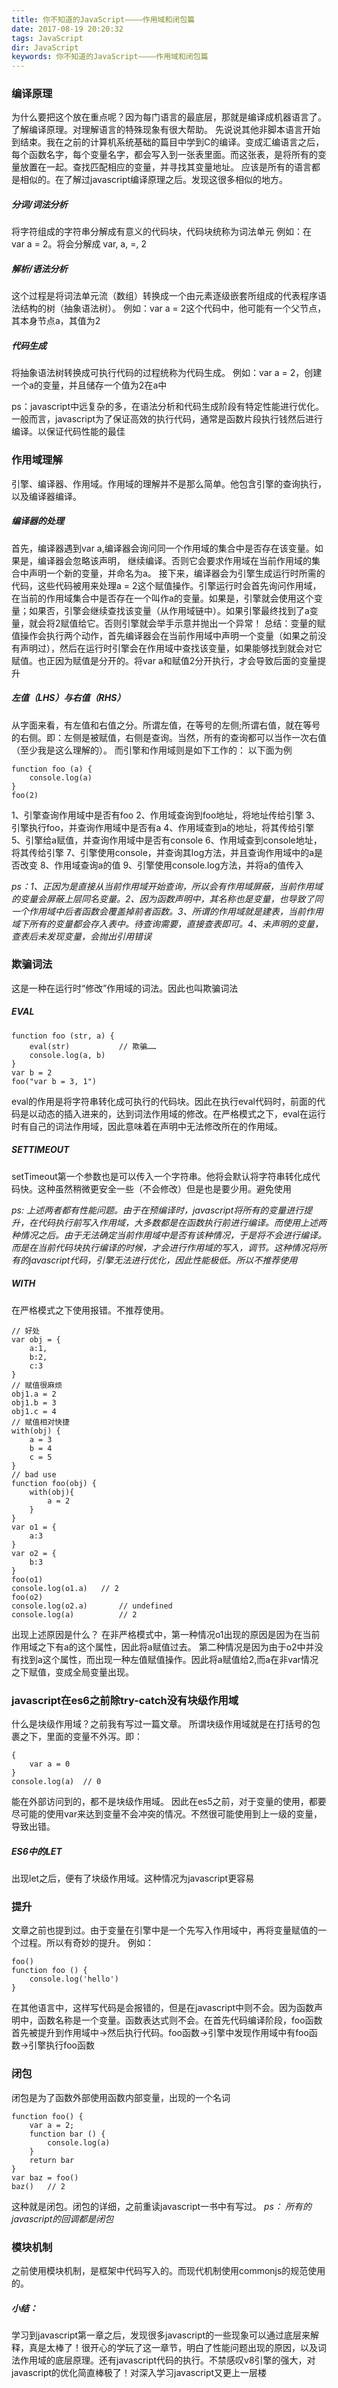 ```yaml
---
title: 你不知道的JavaScript————作用域和闭包篇
date: 2017-08-19 20:20:32
tags: JavaScript
dir: JavaScript
keywords: 你不知道的JavaScript————作用域和闭包篇
---
```

### 编译原理
为什么要把这个放在重点呢？因为每门语言的最底层，那就是编译成机器语言了。了解编译原理。对理解语言的特殊现象有很大帮助。
先说说其他非脚本语言开始到结束。我在之前的计算机系统基础的篇目中学到C的编译。变成汇编语言之后，每个函数名字，每个变量名字，都会写入到一张表里面。而这张表，是将所有的变量放置在一起。查找匹配相应的变量，并寻找其变量地址。
应该是所有的语言都是相似的。在了解过javascript编译原理之后。发现这很多相似的地方。

##### 分词/词法分析
将字符组成的字符串分解成有意义的代码块，代码块统称为词法单元
例如：在 var a = 2。将会分解成 var, a, =, 2

##### 解析/语法分析
这个过程是将词法单元流（数组）转换成一个由元素逐级嵌套所组成的代表程序语法结构的树（抽象语法树）。
例如：var a = 2这个代码中，他可能有一个父节点，其本身节点a，其值为2

##### 代码生成
将抽象语法树转换成可执行代码的过程统称为代码生成。
例如：var a = 2，创建一个a的变量，并且储存一个值为2在a中

ps：javascript中远复杂的多，在语法分析和代码生成阶段有特定性能进行优化。一般而言，javascript为了保证高效的执行代码，通常是函数片段执行钱然后进行编译。以保证代码性能的最佳

### 作用域理解
引擎、编译器、作用域。作用域的理解并不是那么简单。他包含引擎的查询执行，以及编译器编译。

##### 编译器的处理
首先，编译器遇到var a,编译器会询问同一个作用域的集合中是否存在该变量。如果是，编译器会忽略该声明， 继续编译。否则它会要求作用域在当前作用域的集合中声明一个新的变量，并命名为a。
接下来，编译器会为引擎生成运行时所需的代码，这些代码被用来处理a = 2这个赋值操作。引擎运行时会首先询问作用域，在当前的作用域集合中是否存在一个叫作a的变量。如果是，引擎就会使用这个变量；如果否，引擎会继续查找该变量（从作用域链中）。如果引擎最终找到了a变量，就会将2赋值给它。否则引擎就会举手示意并抛出一个异常！
总结：变量的赋值操作会执行两个动作，首先编译器会在当前作用域中声明一个变量（如果之前没有声明过），然后在运行时引擎会在作用域中查找该变量，如果能够找到就会对它赋值。也正因为赋值是分开的。将var a和赋值2分开执行，才会导致后面的变量提升

##### 左值（LHS）与右值（RHS）
从字面来看，有左值和右值之分。所谓左值，在等号的左侧;所谓右值，就在等号的右侧。即：左侧是被赋值，右侧是查询。当然，所有的查询都可以当作一次右值（至少我是这么理解的）。
而引擎和作用域则是如下工作的：
以下面为例
```
function foo (a) {
	console.log(a)
}
foo(2)
```
1、引擎查询作用域中是否有foo
2、作用域查询到foo地址，将地址传给引擎
3、引擎执行foo，并查询作用域中是否有a
4、作用域查到a的地址，将其传给引擎
5、引擎给a赋值，并查询作用域中是否有console
6、作用域查到console地址，将其传给引擎
7、引擎使用console，并查询其log方法，并且查询作用域中的a是否改变
8、作用域查询a的值
9、引擎使用console.log方法，并将a的值传入

_ps：1、正因为是直接从当前作用域开始查询，所以会有作用域屏蔽，当前作用域的变量会屏蔽上层同名变量。2、因为函数声明中，其名称也是变量，也导致了同一个作用域中后者函数会覆盖掉前者函数。3、所谓的作用域就是建表，当前作用域下所有的变量都会存入表中。待查询需要，直接查表即可。4、未声明的变量，查表后未发现变量，会抛出引用错误_
### 欺骗词法
这是一种在运行时“修改”作用域的词法。因此也叫欺骗词法

##### EVAL
```
function foo (str, a) {
	eval(str)			// 欺骗……
	console.log(a, b)
}
var b = 2
foo("var b = 3, 1")
```
eval的作用是将字符串转化成可执行的代码块。因此在执行eval代码时，前面的代码是以动态的插入进来的，达到词法作用域的修改。在严格模式之下，eval在运行时有自己的词法作用域，因此意味着在声明中无法修改所在的作用域。

##### SETTIMEOUT
setTimeout第一个参数也是可以传入一个字符串。他将会默认将字符串转化成代码快。这种虽然稍微更安全一些（不会修改）但是也是要少用。避免使用

_ps: 上述两者都有性能问题。由于在预编译时，javascript将所有的变量进行提升，在代码执行前写入作用域，大多数都是在函数执行前进行编译。而使用上述两种情况之后。由于无法确定当前作用域中是否有该种情况，于是将不会进行编译。而是在当前代码块执行编译的时候，才会进行作用域的写入，调节。这种情况将所有的javascript代码，引擎无法进行优化，因此性能极低。所以不推荐使用_

##### WITH
在严格模式之下使用报错。不推荐使用。
```
// 好处
var obj = {
	a:1,
	b:2,
	c:3
}
// 赋值很麻烦
obj1.a = 2
obj1.b = 3
obj1.c = 4
// 赋值相对快捷
with(obj) {
	a = 3
	b = 4
	c = 5
}
// bad use
function foo(obj) {
	with(obj){
		a = 2
	}
}
var o1 = {
	a:3
}
var o2 = {
	b:3
}
foo(o1)
console.log(o1.a) 	// 2
foo(o2)
console.log(o2.a)		// undefined
console.log(a)			// 2
```
出现上述原因是什么？
在非严格模式中，第一种情况o1出现的原因是因为在当前作用域之下有a的这个属性，因此将a赋值过去。
第二种情况是因为由于o2中并没有找到a这个属性，而出现一种左值赋值操作。因此将a赋值给2,而a在非var情况之下赋值，变成全局变量出现。

### javascript在es6之前除try-catch没有块级作用域
什么是块级作用域？之前我有写过一篇文章。
所谓块级作用域就是在打括号的包裹之下，里面的变量不外泻。即：
```
{
	var a = 0
}
console.log(a)	// 0

```
能在外部访问到的，都不是块级作用域。
因此在es5之前，对于变量的使用，都要尽可能的使用var来达到变量不会冲突的情况。不然很可能使用到上一级的变量，导致出错。

##### ES6中的LET
出现let之后，便有了块级作用域。这种情况为javascript更容易

### 提升
文章之前也提到过。由于变量在引擎中是一个先写入作用域中，再将变量赋值的一个过程。所以有奇妙的提升。
例如：
```
foo()
function foo () {
	console.log('hello')
}
```
在其他语言中，这样写代码是会报错的，但是在javascript中则不会。因为函数声明中，函数名称是一个变量。函数表达式则不会。在首先代码编译阶段，foo函数首先被提升到作用域中->然后执行代码。foo函数->引擎中发现作用域中有foo函数->引擎执行foo函数
### 闭包
闭包是为了函数外部使用函数内部变量，出现的一个名词
```
function foo() {
	var a = 2;
	function bar () {
		console.log(a)
	}
	return bar
}
var baz = foo()
baz()	// 2
```
这种就是闭包。闭包的详细，之前重读javascript一书中有写过。
_ps： 所有的javascript的回调都是闭包_
### 模块机制
之前使用模块机制，是框架中代码写入的。而现代机制使用commonjs的规范使用的。

##### 小结：
学习到javascript第一章之后，发现很多javascript的一些现象可以通过底层来解释，真是太棒了！很开心的学玩了这一章节，明白了性能问题出现的原因，以及词法作用域的底层原理。还有javascript代码的执行。不禁感叹v8引擎的强大，对javascript的优化简直棒极了！对深入学习javascript又更上一层楼